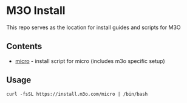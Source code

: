 # M3O Install

This repo serves as the location for install guides and scripts for M3O

## Contents

- [micro](micro) - install script for micro (includes m3o specific setup)

## Usage

```
curl -fsSL https://install.m3o.com/micro | /bin/bash
```
